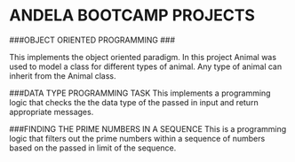 # ANDELA BOOTCAMP PROJECTS

###OBJECT ORIENTED PROGRAMMING ###

 This implements the object oriented paradigm. In this project Animal was used to model a class for different types of animal.
 Any type of animal can inherit from the Animal class.
 

###DATA TYPE PROGRAMMING TASK
This implements a programming logic that checks the the data type of the passed in input and return appropriate messages.


###FINDING THE PRIME NUMBERS IN A SEQUENCE 
 This is a programming logic that filters out the prime numbers within a sequence of numbers based on the passed in limit of the sequence.

